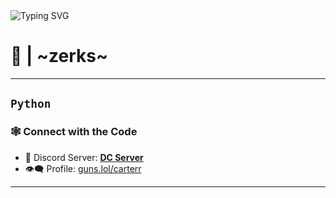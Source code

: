 <img src="https://readme-typing-svg.herokuapp.com?font=Fira+Code&size=24&duration=4000&pause=1000&color=9A00FF&center=true&vCenter=true&width=435&lines=Awakening+Code...;Injecting+Creativity...;Deploying+Chaos...;Welcome+to+Code+X" alt="Typing SVG" />

# 👾  | ~zerks~
---
`Python`   
---

### 🕸 Connect with the Code

- 💬 Discord Server: **[DC Server](https://discord.gg/CKZt2sG7U4)**  
- 👁️‍🗨️ Profile: [guns.lol/carterr](https://guns.lol/carterr)  


---
